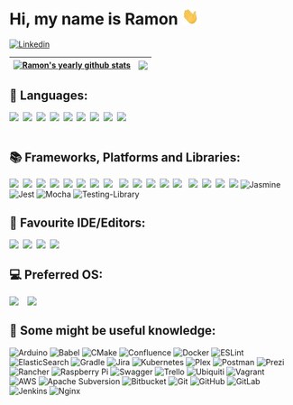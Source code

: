 # Hi, my name is Ramon <img src="./gifs/hi.gif" height="30px" width="30px">

[![Linkedin](https://img.shields.io/badge/LinkedIn-blue?style=for-the-badge&logo=linkedin&labelColor=blue&link=https://www.linkedin.com/in/ramon-jaspers/)](https://www.linkedin.com/in/ramon-jaspers/)

| <a href="https://github.com/anuraghazra/github-readme-stats"><img align="center" src="https://github-readme-stats.vercel.app/api?username=ramonjaspers&theme=nightowl&show_icons=true&count_private=true&include_all_commits=false&hide_border=true" alt="Ramon's yearly github stats" /></a> | <a href="https://github.com/anuraghazra/github-readme-stats"><img align="center" src="https://github-readme-stats.vercel.app/api/top-langs/?username=ramonjaspers&theme=nightowl&layout=compact&hide_border=true&langs_count=6" /></a> |
|--------------------------------------------------------------------------------------------------------------------------------------------------------------------------------------------------------------------------------------------------------------------------------------------------------------------| ----------------------------------------------------------------------------------------------------------------------------------------------------------------------------------------------------------------------------------------------------------------------- |

## 👾 Languages:

<div>
  <img src="https://img.shields.io/badge/c++-%2300599C.svg?style=for-the-badge&logo=c%2B%2B&logoColor=white">&nbsp;
  <img src="https://img.shields.io/badge/css3-%231572B6.svg?style=for-the-badge&logo=css3&logoColor=white">&nbsp;
  <img src="https://img.shields.io/badge/html5-%23E34F26.svg?style=for-the-badge&logo=html5&logoColor=white">&nbsp;
  <img src="https://img.shields.io/badge/java-%23ED8B00.svg?style=for-the-badge&logo=java&logoColor=white">&nbsp;
  <img src="https://img.shields.io/badge/javascript-%23323330.svg?style=for-the-badge&logo=javascript&logoColor=%23F7DF1E">&nbsp;
  <img src="https://img.shields.io/badge/markdown-%23000000.svg?style=for-the-badge&logo=markdown&logoColor=white">&nbsp;
  <img src="https://img.shields.io/badge/php-%23777BB4.svg?style=for-the-badge&logo=php&logoColor=white">&nbsp;
  <img src="https://img.shields.io/badge/python-3670A0?style=for-the-badge&logo=python&logoColor=ffdd54">&nbsp;
  <img src="https://img.shields.io/badge/typescript-%23007ACC.svg?style=for-the-badge&logo=typescript&logoColor=white">
</div>
<br />

## 📚 Frameworks, Platforms and Libraries:
<img src="https://img.shields.io/badge/bootstrap-%23563D7C.svg?style=for-the-badge&logo=bootstrap&logoColor=white">&nbsp;
<img src="https://img.shields.io/badge/JWT-black?style=for-the-badge&logo=JSON%20web%20tokens">&nbsp;
<img src="https://img.shields.io/badge/MUI-%230081CB.svg?style=for-the-badge&logo=mui&logoColor=white">&nbsp;
<img src="https://img.shields.io/badge/NPM-%23CB3837.svg?style=for-the-badge&logo=npm&logoColor=white">&nbsp;
<img src="https://img.shields.io/badge/Next-black?style=for-the-badge&logo=next.js&logoColor=white">&nbsp;
<img src="https://img.shields.io/badge/Rabbitmq-FF6600?style=for-the-badge&logo=rabbitmq&logoColor=white">&nbsp;
<img src="https://img.shields.io/badge/react-%2320232a.svg?style=for-the-badge&logo=react&logoColor=%2361DAFB">&nbsp;
<img src="https://img.shields.io/badge/react_native-%2320232a.svg?style=for-the-badge&logo=react&logoColor=%2361DAFB">  &nbsp;
<img src="https://img.shields.io/badge/-React%20Query-FF4154?style=for-the-badge&logo=react%20query&logoColor=white">&nbsp;
<img src="https://img.shields.io/badge/React_Router-CA4245?style=for-the-badge&logo=react-router&logoColor=white">&nbsp;
<img src="https://img.shields.io/badge/React%20Hook%20Form-%23EC5990.svg?style=for-the-badge&logo=reacthookform&logoColor=white">&nbsp;
<img src="https://img.shields.io/badge/redux-%23593d88.svg?style=for-the-badge&logo=redux&logoColor=white">&nbsp;
<img src="https://img.shields.io/badge/SASS-hotpink.svg?style=for-the-badge&logo=SASS&logoColor=white">&nbsp;&nbsp;
<img src="https://img.shields.io/badge/spring-%236DB33F.svg?style=for-the-badge&logo=spring&logoColor=white">&nbsp;
<img src="https://img.shields.io/badge/styled--components-DB7093?style=for-the-badge&logo=styled-components&logoColor=white">&nbsp;
<img src="https://img.shields.io/badge/tailwindcss-%2338B2AC.svg?style=for-the-badge&logo=tailwind-css&logoColor=white">&nbsp;
<img src="https://img.shields.io/badge/yarn-%232C8EBB.svg?style=for-the-badge&logo=yarn&logoColor=white">
![Jasmine](https://img.shields.io/badge/-Jasmine-%238A4182?style=for-the-badge&logo=Jasmine&logoColor=white)
![Jest](https://img.shields.io/badge/-jest-%23C21325?style=for-the-badge&logo=jest&logoColor=white)
![Mocha](https://img.shields.io/badge/-mocha-%238D6748?style=for-the-badge&logo=mocha&logoColor=white)
![Testing-Library](https://img.shields.io/badge/-TestingLibrary-%23E33332?style=for-the-badge&logo=testing-library&logoColor=white)
<br />

## 📘 Favourite IDE/Editors:
<img src="https://img.shields.io/badge/Visual%20Studio%20Code-0078d7.svg?style=for-the-badge&logo=visual-studio-code&logoColor=white">&nbsp;
<img src="https://img.shields.io/badge/phpstorm-143?style=for-the-badge&logo=phpstorm&logoColor=black&color=darkorchid&labelColor=darkorchid">&nbsp; 
<img src="https://img.shields.io/badge/webstorm-143?style=for-the-badge&logo=webstorm&logoColor=black&color=green">&nbsp;
<img src="https://img.shields.io/badge/IntelliJIDEA-000000.svg?style=for-the-badge&logo=intellij-idea&logoColor=white">&nbsp;
<br />

## 💻 Preferred OS:

<img src="https://img.shields.io/badge/mac%20os-000000?style=for-the-badge&logo=macos&logoColor=F0F0F0">
&nbsp&nbsp
<img src="https://img.shields.io/badge/Linux%20Mint-87CF3E?style=for-the-badge&logo=Linux%20Mint&logoColor=white">

## 🧠 Some might be useful knowledge:
![Arduino](https://img.shields.io/badge/-Arduino-00979D?style=for-the-badge&logo=Arduino&logoColor=white)
![Babel](https://img.shields.io/badge/Babel-F9DC3e?style=for-the-badge&logo=babel&logoColor=black)
![CMake](https://img.shields.io/badge/CMake-%23008FBA.svg?style=for-the-badge&logo=cmake&logoColor=white)
![Confluence](https://img.shields.io/badge/confluence-%23172BF4.svg?style=for-the-badge&logo=confluence&logoColor=white)
![Docker](https://img.shields.io/badge/docker-%230db7ed.svg?style=for-the-badge&logo=docker&logoColor=white)
![ESLint](https://img.shields.io/badge/ESLint-4B3263?style=for-the-badge&logo=eslint&logoColor=white)
![ElasticSearch](https://img.shields.io/badge/-ElasticSearch-005571?style=for-the-badge&logo=elasticsearch)
![Gradle](https://img.shields.io/badge/Gradle-02303A.svg?style=for-the-badge&logo=Gradle&logoColor=white)
![Jira](https://img.shields.io/badge/jira-%230A0FFF.svg?style=for-the-badge&logo=jira&logoColor=white)
![Kubernetes](https://img.shields.io/badge/kubernetes-%23326ce5.svg?style=for-the-badge&logo=kubernetes&logoColor=white)
![Plex](https://img.shields.io/badge/plex-%23E5A00D.svg?style=for-the-badge&logo=plex&logoColor=white)
![Postman](https://img.shields.io/badge/Postman-FF6C37?style=for-the-badge&logo=postman&logoColor=white)
![Prezi](https://img.shields.io/badge/Prezi-%23000000.svg?style=for-the-badge&logo=Prezi&logoColor=white)
![Rancher](https://img.shields.io/badge/rancher-%230075A8.svg?style=for-the-badge&logo=rancher&logoColor=white)
![Raspberry Pi](https://img.shields.io/badge/-RaspberryPi-C51A4A?style=for-the-badge&logo=Raspberry-Pi)
![Swagger](https://img.shields.io/badge/-Swagger-%23Clojure?style=for-the-badge&logo=swagger&logoColor=white)
![Trello](https://img.shields.io/badge/Trello-%23026AA7.svg?style=for-the-badge&logo=Trello&logoColor=white)
![Ubiquiti](https://img.shields.io/badge/ubiquiti-%230559C9.svg?style=for-the-badge&logo=ubiquiti&logoColor=white)
![Vagrant](https://img.shields.io/badge/vagrant-%231563FF.svg?style=for-the-badge&logo=vagrant&logoColor=white)
![AWS](https://img.shields.io/badge/AWS-%23FF9900.svg?style=for-the-badge&logo=amazon-aws&logoColor=white)
![Apache Subversion](https://img.shields.io/badge/subversion-%23809CC9.svg?style=for-the-badge&logo=subversion&logoColor=white)
![Bitbucket](https://img.shields.io/badge/bitbucket-%230047B3.svg?style=for-the-badge&logo=bitbucket&logoColor=white)
![Git](https://img.shields.io/badge/git-%23F05033.svg?style=for-the-badge&logo=git&logoColor=white)
![GitHub](https://img.shields.io/badge/github-%23121011.svg?style=for-the-badge&logo=github&logoColor=white)
![GitLab](https://img.shields.io/badge/gitlab-%23181717.svg?style=for-the-badge&logo=gitlab&logoColor=white)
![Jenkins](https://img.shields.io/badge/jenkins-%232C5263.svg?style=for-the-badge&logo=jenkins&logoColor=white)
![Nginx](https://img.shields.io/badge/nginx-%23009639.svg?style=for-the-badge&logo=nginx&logoColor=white)

